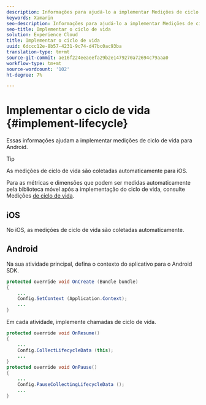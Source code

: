 ```yaml
---
description: Informações para ajudá-lo a implementar Medições de ciclo de vida para Android. As medições de ciclo de vida são coletadas automaticamente para iOS.
keywords: Xamarin
seo-description: Informações para ajudá-lo a implementar Medições de ciclo de vida para Android. As medições de ciclo de vida são coletadas automaticamente para iOS.
seo-title: Implementar o ciclo de vida
solution: Experience Cloud
title: Implementar o ciclo de vida
uuid: 6dccc12e-8b57-4231-9c74-d47bc0ac93ba
translation-type: tm+mt
source-git-commit: ae16f224eeaeefa29b2e1479270a72694c79aaa0
workflow-type: tm+mt
source-wordcount: '102'
ht-degree: 7%

---
```



# Implementar o ciclo de vida {#implement-lifecycle}

Essas informações ajudam a implementar medições de ciclo de vida para Android.

>[!TIP]
>
>As medições de ciclo de vida são coletadas automaticamente para iOS.

Para as métricas e dimensões que podem ser medidas automaticamente pela biblioteca móvel após a implementação do ciclo de vida, consulte Medições [de ciclo de vida](/help/ios/metrics.md).

## iOS

No iOS, as medições de ciclo de vida são coletadas automaticamente.

## Android

Na sua atividade principal, defina o contexto do aplicativo para o Android SDK.

```java
protected override void OnCreate (Bundle bundle) 
{
    ... 
    Config.SetContext (Application.Context); 
    ... 
}
```

Em cada atividade, implemente chamadas de ciclo de vida.

```java
protected override void OnResume()
{
    ...
    Config.CollectLifecycleData (this);
    ...
}
protected override void OnPause() 
{
    ...
    Config.PauseCollectingLifecycleData ();
    ...
}
```
